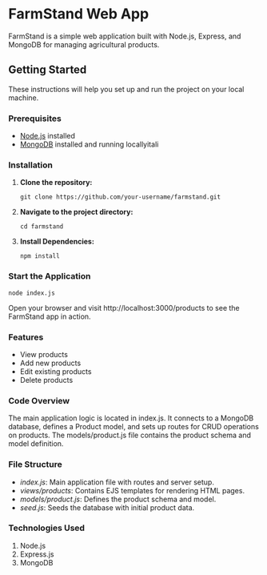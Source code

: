 # FarmStand Web App

FarmStand is a simple web application built with Node.js, Express, and MongoDB for managing agricultural products.

## Getting Started

These instructions will help you set up and run the project on your local machine.

### Prerequisites
- [Node.js](https://nodejs.org/) installed
- [MongoDB](https://www.mongodb.com/) installed and running locallyitali

### Installation

1. **Clone the repository:**
   
   ```plaintext
   git clone https://github.com/your-username/farmstand.git
   ```
2. **Navigate to the project directory:**
    ```plaintext
    cd farmstand
    ```

3. **Install Dependencies:**
    ```plaintext
    npm install
    ```

### Start the Application
    node index.js

Open your browser and visit http://localhost:3000/products to see the FarmStand app in action.

### Features
- View products
- Add new products
- Edit existing products
- Delete products
  
### Code Overview
The main application logic is located in index.js. It connects to a MongoDB database, defines a Product model, and sets up routes for CRUD operations on products. The models/product.js file contains the product schema and model definition.

### File Structure
- *index.js*: Main application file with routes and server setup.
- *views/products*: Contains EJS templates for rendering HTML pages.
- *models/product.js*: Defines the product schema and model.
- *seed.js*: Seeds the database with initial product data.

### Technologies Used
1. Node.js
2. Express.js
3. MongoDB

